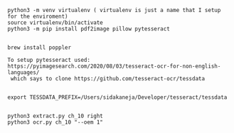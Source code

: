 
    python3 -m venv virtualenv ( virtualenv is just a name that I setup for the enviroment)
    source virtualenv/bin/activate
    python3 -m pip install pdf2image pillow pytesseract


    brew install poppler

    To setup pytesseract used: https://pyimagesearch.com/2020/08/03/tesseract-ocr-for-non-english-languages/
     which says to clone https://github.com/tesseract-ocr/tessdata


    export TESSDATA_PREFIX=/Users/sidakaneja/Developer/tesseract/tessdata
    

    python3 extract.py ch_10 right                                                         
    python3 ocr.py ch_10 "--oem 1"                                                         
